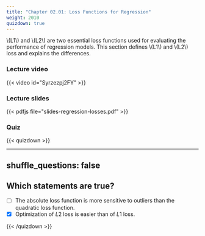 ```yaml
---
title: "Chapter 02.01: Loss Functions for Regression"
weight: 2010
quizdown: true
---
```

\\(L1\\) and \\(L2\\) are two essential loss functions used for evaluating the performance of regression models. This section defines \\(L1\\) and \\(L2\\) loss and explains the differences. 

<!--more-->

### Lecture video

{{< video id="Syrzezpj2FY" >}}

### Lecture slides

{{< pdfjs file="slides-regression-losses.pdf" >}}


### Quiz

{{< quizdown >}}

---
shuffle_questions: false
---

## Which statements are true? 

- [ ] The absolute loss function is more sensitive to outliers than the quadratic loss function.
- [x] Optimization of $L2$ loss is easier than of $L1$ loss.

{{< /quizdown >}}


